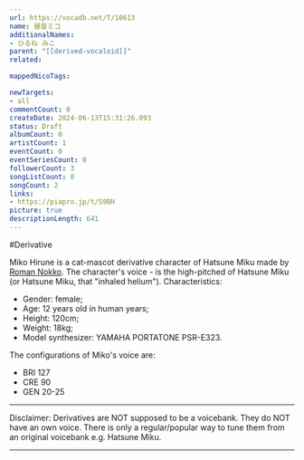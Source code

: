```yaml
---
url: https://vocadb.net/T/10613
name: 昼音ミコ
additionalNames: 
- ひるね みこ
parent: "[[derived-vocaloid]]"
related:

mappedNicoTags:

newTargets:
- all
commentCount: 0
createDate: 2024-06-13T15:31:26.093
status: Draft
albumCount: 0
artistCount: 1
eventCount: 0
eventSeriesCount: 0
followerCount: 3
songListCount: 0
songCount: 2
links: 
- https://piapro.jp/t/S9BH
picture: true
descriptionLength: 641
---
```


#Derivative

Miko Hirune is a cat-mascot derivative character of Hatsune Miku made by [Roman Nokko](https://vocadb.net/Ar/15156). The character's voice - is the high-pitched of Hatsune Miku (or Hatsune Miku, that "inhaled helium").
Characteristics:
* Gender: female;
* Age: 12 years old in human years;
* Height: 120cm;
* Weight: 18kg;
* Model synthesizer: YAMAHA PORTATONE PSR-E323.

The configurations of Miko's voice are:
* BRI 127
* CRE 90
* GEN 20-25
____________
Disclaimer:
Derivatives are NOT supposed to be a voicebank. They do NOT have an own voice. There is only a regular/popular way to tune them from an original voicebank e.g. Hatsune Miku.

---

